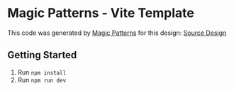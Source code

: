 # Magic Patterns - Vite Template

This code was generated by [Magic Patterns](https://magicpatterns.com) for this design: [Source Design](https://www.magicpatterns.com/c/7x2cmpczvtsqwsurixsgah)

## Getting Started

1. Run `npm install`
2. Run `npm run dev`
